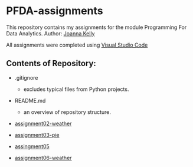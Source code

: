 # PFDA-assignments

This repository contains my assignments for the module Programming For Data Analytics.
Author: [Joanna Kelly](https://github.com/Shmoooe)

All assignments were completed using [Visual Studio Code](https://code.visualstudio.com/download)

## Contents of Repository:

- .gitignore 
    - excludes typical files from Python projects.

- README.md
    - an overview of repository structure.

- [assignment02-weather](https://github.com/Shmoooe/PFDA-assignments/blob/main/assignment2-weather.ipynb)

- [assignment03-pie](https://github.com/Shmoooe/PFDA-assignments/blob/main/assignment03-pie.ipynb)

- [assingment05](https://github.com/Shmoooe/PFDA-assignments/blob/main/assignment05.py)

- [assignment06-weather](https://github.com/Shmoooe/PFDA-assignments/blob/main/assignment_6_Weather.ipynb)
